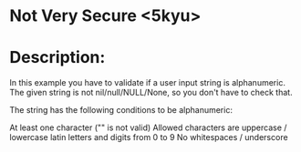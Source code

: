 # Not Very Secure <5kyu>

# Description:

In this example you have to validate if a user input string is alphanumeric. The given string is not nil/null/NULL/None, so you don't have to check that.

The string has the following conditions to be alphanumeric:

At least one character ("" is not valid)
Allowed characters are uppercase / lowercase latin letters and digits from 0 to 9
No whitespaces / underscore
